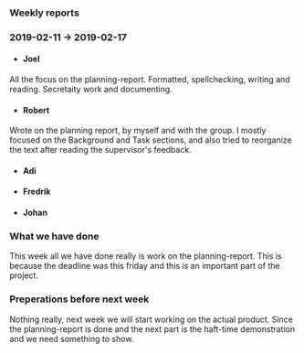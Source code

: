 ### Weekly reports
### 2019-02-11 -> 2019-02-17

* #### Joel
All the focus on the planning-report. Formatted, spellchecking, writing and reading. 
Secretaity work and documenting. 
* #### Robert
Wrote on the planning report, by myself and with the group. I mostly focused on the Background and Task sections, and also tried to reorganize the text after reading the supervisor's feedback.
* #### Adi

* #### Fredrik

* #### Johan

### What we have done
This week all we have done really is work on the planning-report. This is because the deadline was this friday and this is an important part of the project.

### Preperations before next week
Nothing really, next week we will start working on the actual product. Since the planning-report is done and the next part is the haft-time demonstration and we need something to show.
